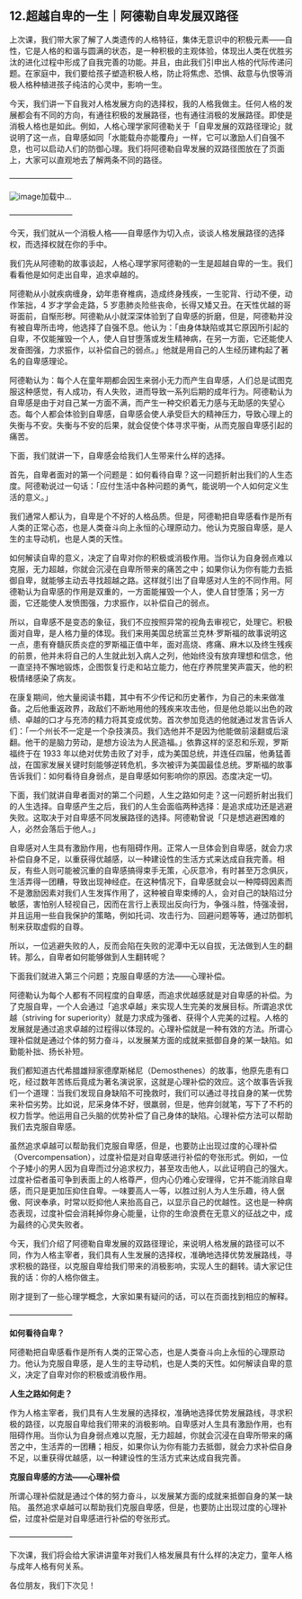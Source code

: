 ## 12.超越自卑的一生｜阿德勒自卑发展双路径
上次课，我们带大家了解了人类遗传的人格特征，集体无意识中的积极元素——自性，它是人格的和谐与圆满的状态，是一种积极的主观体验，体现出人类在优胜劣汰的进化过程中形成了自我完善的功能。并且，由此我们引申出人格的代际传递问题。在家庭中，我们要给孩子塑造积极人格，防止将焦虑、恐惧、敌意与仇恨等消极人格种植进孩子纯洁的心灵中，影响一生。


今天，我们讲一下自我对人格发展方向的选择权，我的人格我做主。任何人格的发展都会有不同的方向，有通往积极的发展路径，也有通往消极的发展路径。即使是消极人格也是如此。例如，人格心理学家阿德勒关于「自卑发展的双路径理论」就说明了这一点，自卑感如同「水能载舟亦能覆舟」一样，它可以激励人们自强不息，也可以启动人们的防御心理。我们将阿德勒自卑发展的双路径图放在了页面上，大家可以直观地去了解两条不同的路径。


————————


![image](https://pic4.zhimg.com/v2-237e2998e2c9a70da7b30b0d138cbf21.webp)加载中...


————————


今天，我们就从一个消极人格——自卑感作为切入点，谈谈人格发展路径的选择权，而选择权就在你的手中。


我们先从阿德勒的故事谈起，人格心理学家阿德勒的一生是超越自卑的一生。我们看看他是如何走出自卑，追求卓越的。


阿德勒从小就疾病缠身，幼年患脊椎病，造成终身残疾，一生驼背、行动不便，动作笨拙，4 岁才学会走路，5 岁患肺炎险些丧命，长得又矮又丑。在天性优越的哥哥面前，自惭形秽。阿德勒从小就深深体验到了自卑感的折磨，但是，阿德勒并没有被自卑所击垮，他选择了自强不息。他认为：「由身体缺陷或其它原因所引起的自卑，不仅能摧毁一个人，使人自甘堕落或发生精神病，在另一方面，它还能使人发奋图强，力求振作，以补偿自己的弱点。」他就是用自己的人生经历建构起了著名的自卑感理论。


阿德勒认为：每个人在童年期都会因生来弱小无力而产生自卑感，人们总是试图克服这种感觉，有人成功，有人失败，进而导致一系列后期的成年行为。阿德勒认为自卑感是由于对自己某一方面不满，而产生一种交织着无力感与无助感的失望心态。每个人都会体验到自卑感，自卑感会使人承受巨大的精神压力，导致心理上的失衡与不安。失衡与不安的后果，就会促使个体寻求平衡，从而克服自卑感引起的痛苦。


下面，我们就讲一下，自卑感会给我们人生带来什么样的选择。


首先，自卑者面对的第一个问题是：如何看待自卑？这一问题折射出我们的人生态度。阿德勒说过一句话：「应付生活中各种问题的勇气，能说明一个人如何定义生活的意义。」


我们通常人都认为，自卑是个不好的人格品质。但是，阿德勒把自卑感看作是所有人类的正常心态，也是人类奋斗向上永恒的心理原动力。他认为克服自卑感，是人生的主导动机，也是人类的天性。


如何解读自卑的意义，决定了自卑对你的积极或消极作用。当你认为自身弱点难以克服，无力超越，你就会沉浸在自卑所带来的痛苦之中；如果你认为你有能力去抵御自卑，就能够主动去寻找超越之路。这样就引出了自卑感对人生的不同作用。阿德勒认为自卑感的作用是双重的，一方面能摧毁一个人，使人自甘堕落；另一方面，它还能使人发愤图强，力求振作，以补偿自己的弱点。


所以，自卑感不是变态的象征，我们不应按照异常的视角去审视它，处理它。积极面对自卑，是人格力量的体现。我们来用美国总统富兰克林·罗斯福的故事说明这一点，患有脊髓灰质炎症的罗斯福正值中年，面对高烧、疼痛、麻木以及终生残疾的前景，他并未将自己的人生就此划入病人之列，他始终没有放弃理想和信念，他一直坚持不懈地锻炼，企图恢复行走和站立能力，他在疗养院里笑声震天，他的积极情绪感染了病友。


在康复期间，他大量阅读书籍，其中有不少传记和历史著作，为自己的未来做准备。之后他重返政界，政敌们不断地用他的残疾来攻击他，但是他总能以出色的政绩、卓越的口才与充沛的精力将其变成优势。首次参加竞选的他就通过发言告诉人们：「一个州长不一定是一个杂技演员。我们选他并不是因为他能做前滚翻或后滚翻。他干的是脑力劳动，是想方设法为人民造福。」依靠这样的坚忍和乐观，罗斯福终于在 1933 年以绝对优势击败了对手，成为美国总统，并连任四届，他勇猛善战，在国家发展关键时刻能够逆转危机，多次被评为美国最佳总统。罗斯福的故事告诉我们：如何看待自身弱点，是自卑感如何影响你的原因。态度决定一切。


下面，我们就讲自卑者面对的第二个问题，人生之路如何走？这一问题折射出我们的人生选择。自卑感产生之后，我们的人生会面临两种选择：是追求成功还是逃避失败。这取决于对自卑感不同发展路径的选择。阿德勒曾说「只是想逃避困难的人，必然会落后于他人。」


自卑感对人生具有激励作用，也有阻碍作用。正常人一旦体会到自卑感，就会力求补偿自身不足，以重获得优越感，以一种建设性的生活方式来达成自我完善。相反，有些人则可能被沉重的自卑感搞得束手无策，心灰意冷，有时甚至万念俱灰，生活弄得一团糟，导致出现神经症。在这种情况下，自卑感就会以一种障碍因素而不是激励因素对我们人生发挥作用了，这种被自卑束缚的人，会对自己的缺陷过分敏感，害怕别人轻视自己，因而在言行上表现出反向行为，争强斗胜，恃强凌弱，并且运用一些自我保护的策略，例如托词、攻击行为、回避问题等等，通过防御机制来获取虚假的自尊。


所以，一位逃避失败的人，反而会陷在失败的泥潭中无以自拔，无法做到人生的翻转。那么，自卑者如何能够做到人生翻转呢？


下面我们就进入第三个问题；克服自卑感的方法——心理补偿。


阿德勒认为每个人都有不同程度的自卑感，而追求优越感就是对自卑感的补偿。为了克服自卑，一个人会通过「追求卓越」来实现人生完美的发展目标。所谓追求优越（striving for superiority）就是力求成为强者、获得个人完美的过程。人格的发展就是通过追求卓越的过程得以体现的。心理补偿就是一种有效的方法。所谓心理补偿就是通过个体的努力奋斗，以发展某方面的成就来抵御自身的某一缺陷。如勤能补拙、扬长补短。


我们都知道古代希腊雄辩家德摩斯梯尼（Demosthenes）的故事，他原先患有口吃，经过数年苦练后竟成为著名演说家，这就是心理补偿的效应。这个故事告诉我们一个道理：当我们发现自身缺陷不可挽救时，我们可以通过寻找自身的某一优势来补偿劣势。比如说，尼采身体不好，很羸弱，但是，他弃剑就笔，写下了不朽的权力哲学。他运用自己头脑的优势补偿了自己身体的缺陷。心理补偿方法可以帮助我们去克服自卑感。


虽然追求卓越可以帮助我们克服自卑感，但是，也要防止出现过度的心理补偿（Overcompensation），过度补偿是对自卑感进行补偿的夸张形式。例如，一位个子矮小的男人因为自卑而过分追求权力，甚至攻击他人，以此证明自己的强大。过度补偿者虽可争到表面上的人格尊严，但内心仍难心安理得，它并不能消除自卑感，而只是更加压抑住自卑。一味要高人一等，以胜过别人为人生乐趣，待人倨傲、阿谀奉承，时常以贬抑他人来抬高自己，以显示自己的优越性。这也是一种病态表现，过度补偿会消耗掉你身心能量，让你的生命浪费在无意义的征战之中，成为最终的心灵失败者。


今天，我们介绍了阿德勒自卑发展的双路径理论，来说明人格发展的路径可以不同，作为人格主宰者，我们具有人生发展的选择权，准确地选择优势发展路线，寻求积极的路径，以克服自卑给我们带来的消极影响，实现人生的翻转。请大家记住我的话：你的人格你做主。


刚才提到了一些心理学概念，大家如果有疑问的话，可以在页面找到相应的解释。


————————


**如何看待自卑？**


阿德勒把自卑感看作是所有人类的正常心态，也是人类奋斗向上永恒的心理原动力。他认为克服自卑感，是人生的主导动机，也是人类的天性。如何解读自卑的意义，决定了自卑对你的积极或消极作用。


**人生之路如何走？**


作为人格主宰者，我们具有人生发展的选择权，准确地选择优势发展路线，寻求积极的路径，以克服自卑给我们带来的消极影响。自卑感对人生具有激励作用，也有阻碍作用。当你认为自身弱点难以克服，无力超越，你就会沉浸在自卑所带来的痛苦之中，生活弄的一团糟；相反，如果你认为你有能力去抵御，就会力求补偿自身不足，以重获得优越感，以一种建设性的生活方式来达成自我完善。


**克服自卑感的方法——心理补偿**


所谓心理补偿就是通过个体的努力奋斗，以发展某方面的成就来抵御自身的某一缺陷。
虽然追求卓越可以帮助我们克服自卑感，但是，也要防止出现过度的心理补偿，过度补偿是对自卑感进行补偿的夸张形式。


————————


下次课，我们将会给大家讲讲童年对我们人格发展具有什么样的决定力，童年人格与成年人格有何关系。


各位朋友，我们下次见！

